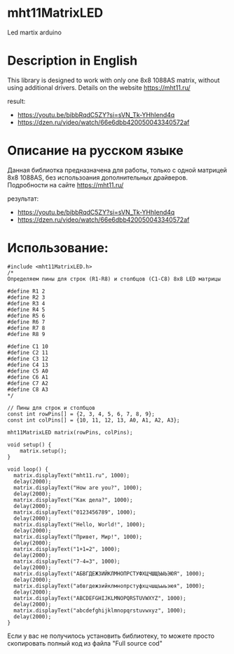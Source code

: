 # mht11MatrixLED
Led martix arduino

# Description in English
This library is designed to work with only one 8x8 1088AS matrix, without using additional drivers.
Details on the website https://mht11.ru/

result:
- https://youtu.be/bibbRqdC5ZY?si=sVN_Tk-YHhIend4q
- https://dzen.ru/video/watch/66e6dbb420050043340572af

# Описание на русском языке
Данная библиотка предназначена для работы, только с одной матрицей 8x8 1088AS, без использоания дополнительных драйверов.
Подробности на сайте https://mht11.ru/

результат:
- https://youtu.be/bibbRqdC5ZY?si=sVN_Tk-YHhIend4q
- https://dzen.ru/video/watch/66e6dbb420050043340572af

# Использование:

```
#include <mht11MatrixLED.h>
/*
Определяем пины для строк (R1-R8) и столбцов (C1-C8) 8x8 LED матрицы

#define R1 2
#define R2 3
#define R3 4
#define R4 5
#define R5 6
#define R6 7
#define R7 8
#define R8 9

#define C1 10
#define C2 11
#define C3 12
#define C4 13
#define C5 A0
#define C6 A1
#define C7 A2
#define C8 A3
*/

// Пины для строк и столбцов
const int rowPins[] = {2, 3, 4, 5, 6, 7, 8, 9};
const int colPins[] = {10, 11, 12, 13, A0, A1, A2, A3};

mht11MatrixLED matrix(rowPins, colPins);

void setup() {
    matrix.setup();
}

void loop() {
  matrix.displayText("mht11.ru", 1000);
  delay(2000);
  matrix.displayText("How are you?", 1000);
  delay(2000);
  matrix.displayText("Как дела?", 1000);
  delay(2000);
  matrix.displayText("0123456789", 1000);
  delay(2000);
  matrix.displayText("Hello, World!", 1000);
  delay(2000);
  matrix.displayText("Привет, Мир!", 1000);
  delay(2000);
  matrix.displayText("1+1=2", 1000);
  delay(2000);
  matrix.displayText("7-4=3", 1000);   
  delay(2000);
  matrix.displayText("АБВГДЕЖЗИЙКЛМНОПРСТУФХЦЧШЩЪЫЬЭЮЯ", 1000);
  delay(2000);
  matrix.displayText("абвгдежзийклмнопрстуфхцчшщъыьэюя", 1000);
  delay(2000);
  matrix.displayText("ABCDEFGHIJKLMNOPQRSTUVWXYZ", 1000);
  delay(2000);
  matrix.displayText("abcdefghijklmnopqrstuvwxyz", 1000);
  delay(2000);
}
```
Если у вас не получилось установить библиотеку, то можете просто скопировать полный код из файла "Full source cod"
